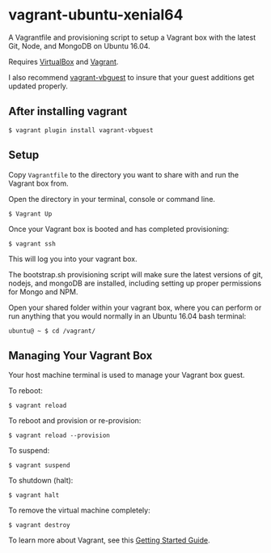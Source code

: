 # vagrant-ubuntu-xenial64
A Vagrantfile and provisioning script to setup a Vagrant box with the latest Git, Node, and MongoDB on Ubuntu 16.04.

Requires [VirtualBox](https://www.virtualbox.org/) and [Vagrant](https://www.vagrantup.com/).

I also recommend [vagrant-vbguest](https://github.com/dotless-de/vagrant-vbguest) to insure that your guest additions get updated properly.

## After installing vagrant

```
$ vagrant plugin install vagrant-vbguest
```

## Setup

Copy `Vagrantfile` to the directory you want to share with and run the Vagrant box from.

Open the directory in your terminal, console or command line.

```
$ Vagrant Up
```

Once your Vagrant box is booted and has completed provisioning:

```
$ vagrant ssh
```

This will log you into your vagrant box.

The bootstrap.sh provisioning script will make sure the latest versions of git, nodejs, and mongoDB are installed, including setting up proper permissions for Mongo and NPM.

Open your shared folder within your vagrant box, where you can perform or run anything that you would normally in an Ubuntu 16.04 bash terminal:

```
ubuntu@ ~ $ cd /vagrant/
```

## Managing Your Vagrant Box

Your host machine terminal is used to manage your Vagrant box guest.

To reboot:

```
$ vagrant reload
```

To reboot and provision or re-provision:

```
$ vagrant reload --provision
```

To suspend:

```
$ vagrant suspend
```

To shutdown (halt):

```
$ vagrant halt
```

To remove the virtual machine completely:

```
$ vagrant destroy
```

To learn more about Vagrant, see this [Getting Started Guide](https://www.vagrantup.com/intro/getting-started/index.html).